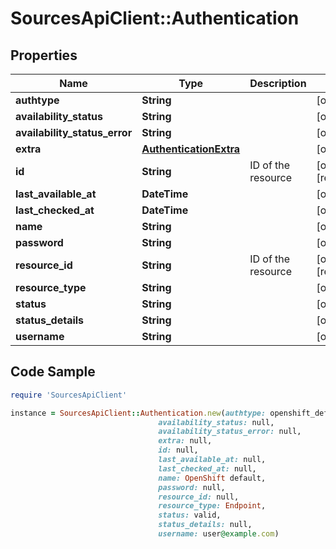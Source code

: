 # SourcesApiClient::Authentication

## Properties

Name | Type | Description | Notes
------------ | ------------- | ------------- | -------------
**authtype** | **String** |  | [optional] 
**availability_status** | **String** |  | [optional] 
**availability_status_error** | **String** |  | [optional] 
**extra** | [**AuthenticationExtra**](AuthenticationExtra.md) |  | [optional] 
**id** | **String** | ID of the resource | [optional] [readonly] 
**last_available_at** | **DateTime** |  | [optional] 
**last_checked_at** | **DateTime** |  | [optional] 
**name** | **String** |  | [optional] 
**password** | **String** |  | [optional] 
**resource_id** | **String** | ID of the resource | [optional] [readonly] 
**resource_type** | **String** |  | [optional] 
**status** | **String** |  | [optional] 
**status_details** | **String** |  | [optional] 
**username** | **String** |  | [optional] 

## Code Sample

```ruby
require 'SourcesApiClient'

instance = SourcesApiClient::Authentication.new(authtype: openshift_default,
                                 availability_status: null,
                                 availability_status_error: null,
                                 extra: null,
                                 id: null,
                                 last_available_at: null,
                                 last_checked_at: null,
                                 name: OpenShift default,
                                 password: null,
                                 resource_id: null,
                                 resource_type: Endpoint,
                                 status: valid,
                                 status_details: null,
                                 username: user@example.com)
```


